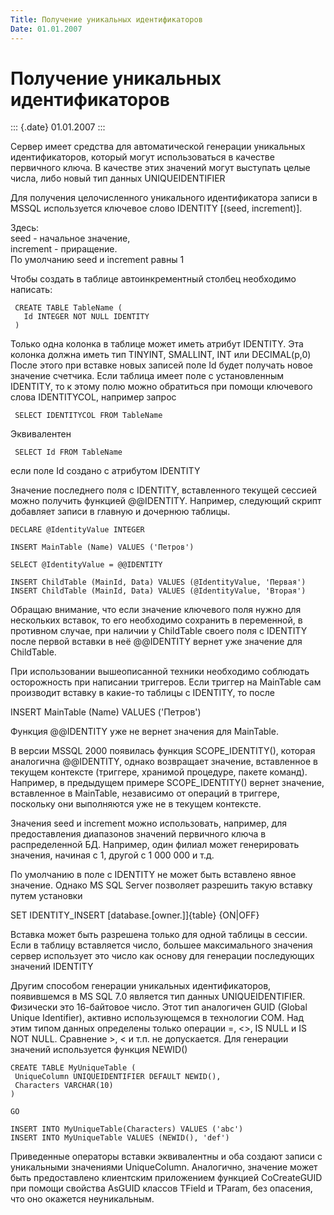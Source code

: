 ```yaml
---
Title: Получение уникальных идентификаторов
Date: 01.01.2007
---
```



Получение уникальных идентификаторов
====================================

::: {.date}
01.01.2007
:::

Сервер имеет средства для автоматической генерации уникальных
идентификаторов, который могут использоваться в качестве первичного
ключа. В качестве этих значений могут выступать целые числа, либо новый
тип данных UNIQUEIDENTIFIER

Для получения целочисленного уникального идентификатора записи в MSSQL
используется ключевое слово IDENTITY [(seed, increment)].

Здесь:  
seed - начальное значение,  
increment - приращение.  
По умолчанию seed и increment равны 1

Чтобы создать в таблице автоинкрементный столбец необходимо написать:

     CREATE TABLE TableName (
       Id INTEGER NOT NULL IDENTITY
     )

Только одна колонка в таблице может иметь атрибут IDENTITY. Эта колонка
должна иметь тип  TINYINT, SMALLINT, INT или DECIMAL(p,0) После этого
при вставке новых записей поле Id будет получать новое значение
счетчика. Если таблица имеет поле с установленным IDENTITY, то к этому
полю можно обратиться при помощи ключевого слова IDENTITYCOL, например
запрос

     SELECT IDENTITYCOL FROM TableName

Эквивалентен

     SELECT Id FROM TableName

если поле Id создано с атрибутом IDENTITY

Значение последнего поля с IDENTITY, вставленного текущей сессией можно
получить функцией @\@IDENTITY. Например, следующий скрипт добавляет
записи в главную и дочернюю таблицы.

    DECLARE @IdentityValue INTEGER

    INSERT MainTable (Name) VALUES ('Петров')

    SELECT @IdentityValue = @@IDENTITY

    INSERT ChildTable (MainId, Data) VALUES (@IdentityValue, 'Первая')
    INSERT ChildTable (MainId, Data) VALUES (@IdentityValue, 'Вторая')

Обращаю внимание, что если значение ключевого поля нужно для нескольких
вставок, то его необходимо сохранить в переменной, в противном случае,
при наличии у ChildTable своего поля с IDENTITY после первой вставки в
неё @\@IDENTITY вернет уже значение для ChildTable.

При использовании вышеописанной техники необходимо соблюдать
осторожность при написании триггеров. Если триггер на MainTable сам
производит вставку в какие-то таблицы с IDENTITY, то после

INSERT MainTable (Name) VALUES (\'Петров\')

Функция @\@IDENTITY уже не вернет значения для MainTable.

В версии MSSQL 2000 появилась функция SCOPE\_IDENTITY(), которая
аналогична @\@IDENTITY, однако возвращает значение, вставленное в
текущем контексте (триггере, хранимой процедуре, пакете команд).
Например, в предыдущем примере SCOPE\_IDENTITY() вернет значение,
вставленное в MainTable, независимо от операций в триггере, поскольку
они выполняются уже не в текущем контексте.

Значения seed и increment можно использовать, например, для
предоставления диапазонов значений первичного ключа в распределенной БД.
Например, один филиал может генерировать значения, начиная с 1, другой с
1 000 000 и т.д.

По умолчанию в поле с IDENTITY не может быть вставлено явное значение.
Однако MS SQL Server позволяет разрешить такую вставку путем установки

SET IDENTITY\_INSERT [database.[owner.]]{table} {ON\|OFF}

Вставка может быть разрешена только для одной таблицы в сессии. Если в
таблицу вставляется число, большее максимального значения сервер
использует это число как основу для генерации последующих значений
IDENTITY

Другим способом генерации уникальных идентификаторов, появившемся в MS
SQL 7.0 является тип данных UNIQUEIDENTIFIER. Физически это 16-байтовое
число. Этот тип аналогичен GUID (Global Unique Identifier), активно
использующемся в технологии COM. Над этим типом данных определены только
операции =, \<\>, IS NULL и IS NOT NULL. Сравнение \>, \< и т.п. не
допускается. Для генерации значений используется функция NEWID()

    CREATE TABLE MyUniqueTable (
     UniqueColumn UNIQUEIDENTIFIER DEFAULT NEWID(),
     Characters VARCHAR(10)
    )

    GO

    INSERT INTO MyUniqueTable(Characters) VALUES ('abc')
    INSERT INTO MyUniqueTable VALUES (NEWID(), 'def')

Приведенные операторы вставки эквивалентны и оба создают записи с
уникальными значениями UniqueColumn. Аналогично, значение может быть
предоставлено клиентским приложением функцией CoCreateGUID при помощи
свойства AsGUID классов TField и TParam, без опасения, что оно окажется
неуникальным.
